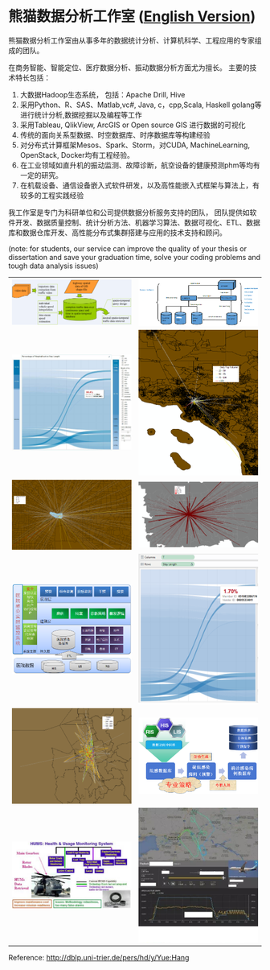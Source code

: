 熊猫数据分析工作室 ([English Version](README_en.md))
=================

熊猫数据分析工作室由从事多年的数据统计分析、计算机科学、工程应用的专家组成的团队。

在商务智能、智能定位、医疗数据分析、振动数据分析方面尤为擅长。
主要的技术特长包括：

1. 大数据Hadoop生态系统， 包括：Apache Drill, Hive
2. 采用Python、R、SAS、Matlab,vc#, Java, c，cpp,Scala, Haskell golang等进行统计分析,数据挖掘以及编程等工作
3. 采用Tableau, QlikView, ArcGIS or Open source GIS 进行数据的可视化
4. 传统的面向关系型数据、时空数据库、时序数据库等构建经验
5. 对分布式计算框架Mesos、Spark、Storm，对CUDA, MachineLearning, OpenStack, Docker均有工程经验。
6. 在工业领域如直升机的振动监测、故障诊断，航空设备的健康预测phm等均有一定的研究。
7. 在机载设备、通信设备嵌入式软件研发，以及高性能嵌入式框架与算法上，有较多的工程实践经验


我工作室是专门为科研单位和公司提供数据分析服务支持的团队， 团队提供如软件开发、数据质量控制、统计分析方法、机器学习算法、数据可视化、ETL、数据库和数据仓库开发、高性能分布式集群搭建与应用的技术支持和顾问。

(note: for students, our service can improve the quality of your thesis or dissertation and save your graduation time, solve your coding problems and tough data analysis issues)

|    |    |
| -------------------------------------|:----------------------------------------:| 
| ![Pics s5](pic/transim.png "transim")| ![Pics s5](pic/bi-flow.png "transim")    | 
| ![Pics s6](pic/p1.jpg "p1")          | ![Pics](pic/CA1.png "ca1")               |
| ![Pics](pic/CA2.png "ca2")           | ![Pics](pic/s3.png "s3")                 |
| ![rr1](pic/rr1.png "rr1")            | ![Pics](pic/t2.png "t2")                 |
| ![tt](pic/tt.png "tt")               | ![Pics](pic/pp1.png "pp1")               |
| ![hums](pic/hums_3.jpg "hums")       | ![Pics](pic/flightdata.jpeg "flightdata")|


Reference: http://dblp.uni-trier.de/pers/hd/y/Yue:Hang
